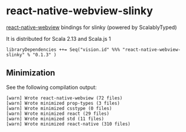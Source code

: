 # react-native-webview-slinky

[react-native-webview](https://github.com/react-native-community/react-native-webview) bindings for slinky (powered by ScalablyTyped)

It is distributed for Scala 2.13 and Scala.js 1

```
libraryDependencies ++= Seq("vision.id" %%% "react-native-webview-slinky" % "0.1.3" ) 
```

## Minimization

See the following compilation output:

```
[warn] Wrote react-native-webview (72 files)
[warn] Wrote minimized prop-types (3 files)
[warn] Wrote minimized csstype (0 files)
[warn] Wrote minimized react (29 files)
[warn] Wrote minimized std (11 files)
[warn] Wrote minimized react-native (310 files)
```